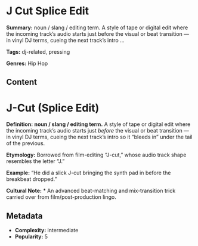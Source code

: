 # J Cut Splice Edit

**Summary:** noun / slang / editing term. A style of tape or digital edit where the incoming track’s audio starts just before the visual or beat transition — in vinyl DJ terms, cueing the next track’s intro ...

**Tags:** dj-related, pressing

**Genres:** Hip Hop

## Content

# J-Cut (Splice Edit)

**Definition:** **noun / slang / editing term.** A style of tape or digital edit where the incoming track’s audio starts just *before* the visual or beat transition — in vinyl DJ terms, cueing the next track’s intro so it “bleeds in” under the tail of the previous.

**Etymology:** Borrowed from film-editing “J-cut,” whose audio track shape resembles the letter “J.”

**Example:** “He did a slick J-cut bringing the synth pad in before the breakbeat dropped.”

**Cultural Note:** * An advanced beat-matching and mix-transition trick carried over from film/post-production lingo.

## Metadata

- **Complexity:** intermediate
- **Popularity:** 5
